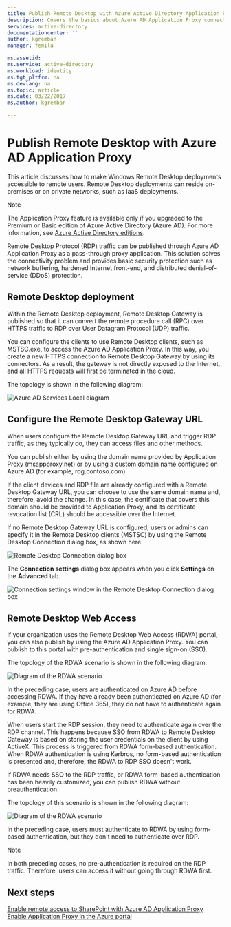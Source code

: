 ```yaml
---
title: Publish Remote Desktop with Azure Active Directory Application Proxy | Microsoft Docs
description: Covers the basics about Azure AD Application Proxy connectors.
services: active-directory
documentationcenter: ''
author: kgremban
manager: femila

ms.assetid:
ms.service: active-directory
ms.workload: identity
ms.tgt_pltfrm: na
ms.devlang: na
ms.topic: article
ms.date: 03/22/2017
ms.author: kgremban

---
```


# Publish Remote Desktop with Azure AD Application Proxy

This article discusses how to make Windows Remote Desktop deployments accessible to remote users. Remote Desktop deployments can reside on-premises or on private networks, such as IaaS deployments.

> [!NOTE]
> The Application Proxy feature is available only if you upgraded to the Premium or Basic edition of Azure Active Directory (Azure AD). For more information, see [Azure Active Directory editions](active-directory-editions.md).

Remote Desktop Protocol (RDP) traffic can be published through Azure AD Application Proxy as a pass-through proxy application. This solution solves the connectivity problem and provides basic security protection such as network buffering, hardened Internet front-end, and distributed denial-of-service (DDoS) protection.

## Remote Desktop deployment

Within the Remote Desktop deployment, Remote Desktop Gateway is published so that it can convert the remote procedure call (RPC) over HTTPS traffic to RDP over User Datagram Protocol (UDP) traffic.

You can configure the clients to use Remote Desktop clients, such as MSTSC.exe, to access the Azure AD Application Proxy. In this way, you create a new HTTPS connection to Remote Desktop Gateway by using its connectors. As a result, the gateway is not directly exposed to the Internet, and all HTTPS requests will first be terminated in the cloud.

The topology is shown in the following diagram:

 ![Azure AD Services Local diagram](./media/application-proxy-publish-remote-desktop/remote-desktop-topology.png)

## Configure the Remote Desktop Gateway URL

When users configure the Remote Desktop Gateway URL and trigger RDP traffic, as they typically do, they can access files and other methods.

You can publish either by using the domain name provided by Application Proxy (msappproxy.net) or by using a custom domain name configured on Azure AD (for example, rdg.contoso.com).

If the client devices and RDP file are already configured with a Remote Desktop Gateway URL, you can choose to use the same domain name and, therefore, avoid the change. In this case, the certificate that covers this domain should be provided to Application Proxy, and its certificate revocation list (CRL) should be accessible over the Internet.

If no Remote Desktop Gateway URL is configured, users or admins can specify it in the Remote Desktop clients (MSTSC) by using the Remote Desktop Connection dialog box, as shown here.

 ![Remote Desktop Connection dialog box](./media/application-proxy-publish-remote-desktop/remote-desktop-connection-advanced.png)

The **Connection settings** dialog box appears when you click **Settings** on the **Advanced** tab.

 ![Connection settings window in the Remote Desktop Connection dialog box](./media/application-proxy-publish-remote-desktop/remote-desktop-connection-settings.png)

## Remote Desktop Web Access

If your organization uses the Remote Desktop Web Access (RDWA) portal, you can also publish by using the Azure AD Application Proxy. You can publish to this portal with pre-authentication and single sign-on (SSO).

The topology of the RDWA scenario is shown in the following diagram:

 ![Diagram of the RDWA scenario](./media/application-proxy-publish-remote-desktop/remote-desktop-web-access-portal1.png)

In the preceding case, users are authenticated on Azure AD before accessing RDWA. If they have already been authenticated on Azure AD (for example, they are using Office 365), they do not have to authenticate again for RDWA.

When users start the RDP session, they need to authenticate again over the RDP channel. This happens because SSO from RDWA to Remote Desktop Gateway is based on storing the user credentials on the client by using ActiveX. This process is triggered from RDWA form-based authentication. When RDWA authentication is using Kerbros, no form-based authentication is presented and, therefore, the RDWA to RDP SSO doesn't work.

If RDWA needs SSO to the RDP traffic, or RDWA form-based authentication has been heavily customized, you can publish RDWA without preauthentication.

The topology of this scenario is shown in the following diagram:

 ![Diagram of the RDWA scenario](./media/application-proxy-publish-remote-desktop/remote-desktop-web-access-portal2.png)

In the preceding case, users must authenticate to RDWA by using form-based authentication, but they don't need to authenticate over RDP.

>[!NOTE]
>In both preceding cases, no pre-authentication is required on the RDP traffic. Therefore, users can access it without going through RDWA first.

## Next steps

[Enable remote access to SharePoint with Azure AD Application Proxy](application-proxy-enable-remote-access-sharepoint.md)  
[Enable Application Proxy in the Azure portal](active-directory-application-proxy-enable.md)
